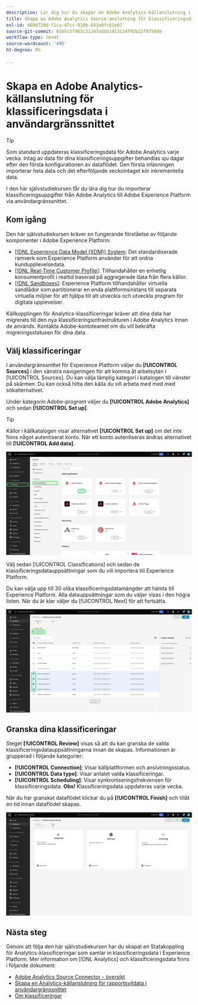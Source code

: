 ```yaml
---
description: Lär dig hur du skapar en Adobe Analytics-källanslutning i användargränssnittet för att överföra klassificeringsdata till Adobe Experience Platform.
title: Skapa en Adobe Analytics Source-anslutning för klassificeringsdata i användargränssnittet
exl-id: d606720d-f1ca-47cc-919b-643a8fc61e07
source-git-commit: 02b5c5f963c21247adbb1d13114f92b22f8758de
workflow-type: tm+mt
source-wordcount: '495'
ht-degree: 0%

---
```


# Skapa en Adobe Analytics-källanslutning för klassificeringsdata i användargränssnittet

>[!TIP]
>
>Som standard uppdateras klassificeringsdata för Adobe Analytics varje vecka. Intag av data för dina klassificeringsuppgifter behandlas sju dagar efter den första konfigurationen av dataflödet. Den första inläsningen importerar hela data och det efterföljande veckointaget kör inkrementella data.

I den här självstudiekursen får du lära dig hur du importerar klassificeringsuppgifter från Adobe Analytics till Adobe Experience Platform via användargränssnittet.

## Kom igång

Den här självstudiekursen kräver en fungerande förståelse av följande komponenter i Adobe Experience Platform:

* [[!DNL Experience Data Model (XDM)] System](../../../../../xdm/home.md): Det standardiserade ramverk som Experience Platform använder för att ordna kundupplevelsedata.
* [[!DNL Real-Time Customer Profile]](../../../../../profile/home.md): Tillhandahåller en enhetlig konsumentprofil i realtid baserad på aggregerade data från flera källor.
* [[!DNL Sandboxes]](../../../../../sandboxes/home.md): Experience Platform tillhandahåller virtuella sandlådor som partitionerar en enda plattformsinstans till separata virtuella miljöer för att hjälpa till att utveckla och utveckla program för digitala upplevelser.

Källkopplingen för Analytics-klassificeringar kräver att dina data har migrerats till den nya klassificeringsinfrastrukturen i Adobe Analytics innan de används. Kontakta Adobe-kontoteamet om du vill bekräfta migreringsstatusen för dina data.

## Välj klassificeringar

I användargränssnittet för Experience Platform väljer du **[!UICONTROL Sources]** i den vänstra navigeringen för att komma åt arbetsytan i [!UICONTROL Sources]. Du kan välja lämplig kategori i katalogen till vänster på skärmen. Du kan också hitta den källa du vill arbeta med med med sökalternativet.

Under kategorin *Adobe-program* väljer du **[!UICONTROL Adobe Analytics]** och sedan **[!UICONTROL Set up]**.

>[!TIP]
>
>Källor i källkatalogen visar alternativet **[!UICONTROL Set up]** om det inte finns något autentiserat konto. När ett konto autentiseras ändras alternativet till **[!UICONTROL Add data]**.

![Källkatalogen i användargränssnittet i Experience Platform med Adobe Analytics-källan markerad.](../../../../images/tutorials/create/classifications/catalog.png)

Välj sedan [!UICONTROL Classifications] och sedan de klassificeringsdatauppsättningar som du vill importera till Experience Platform.

Du kan välja upp till 30 olika klassificeringsdatamängder att hämta till Experience Platform. Alla datauppsättningar som du väljer visas i den högra listen. När du är klar väljer du [!UICONTROL Next] för att fortsätta.

![Klassificeringssidan med flera markerade klassificeringsdatamängder.](../../../../images/tutorials/create/classifications/select.png)

## Granska dina klassificeringar

Steget **[!UICONTROL Review]** visas så att du kan granska de valda klassificeringsdatauppsättningarna innan de skapas. Informationen är grupperad i följande kategorier:

* **[!UICONTROL Connection]**: Visar källplattformen och anslutningsstatus.
* **[!UICONTROL Data type]**: Visar antalet valda klassificeringar.
* **[!UICONTROL Scheduling]**: Visar synkroniseringsfrekvensen för klassificeringsdata. **Obs!** Klassificeringsdata uppdateras varje vecka.

När du har granskat dataflödet klickar du på **[!UICONTROL Finish]** och tillåt en tid innan dataflödet skapas.

![Granskningssidan för Adobe Analytics-klassificeringsdata.](../../../../images/tutorials/create/classifications/review.png)

## Nästa steg

Genom att följa den här självstudiekursen har du skapat en Statakoppling för Analytics-klassificeringar som samlar in klassificeringsdata i Experience Platform. Mer information om [!DNL Analytics] och klassificeringsdata finns i följande dokument:

* [Adobe Analytics Source Connector - översikt](../../../../connectors/adobe-applications/analytics.md)
* [Skapa en Analytics-källanslutning för rapportsvitdata i användargränssnittet](./analytics.md)
* [Om klassificeringar](https://experienceleague.adobe.com/docs/analytics/components/classifications/c-classifications.html)
